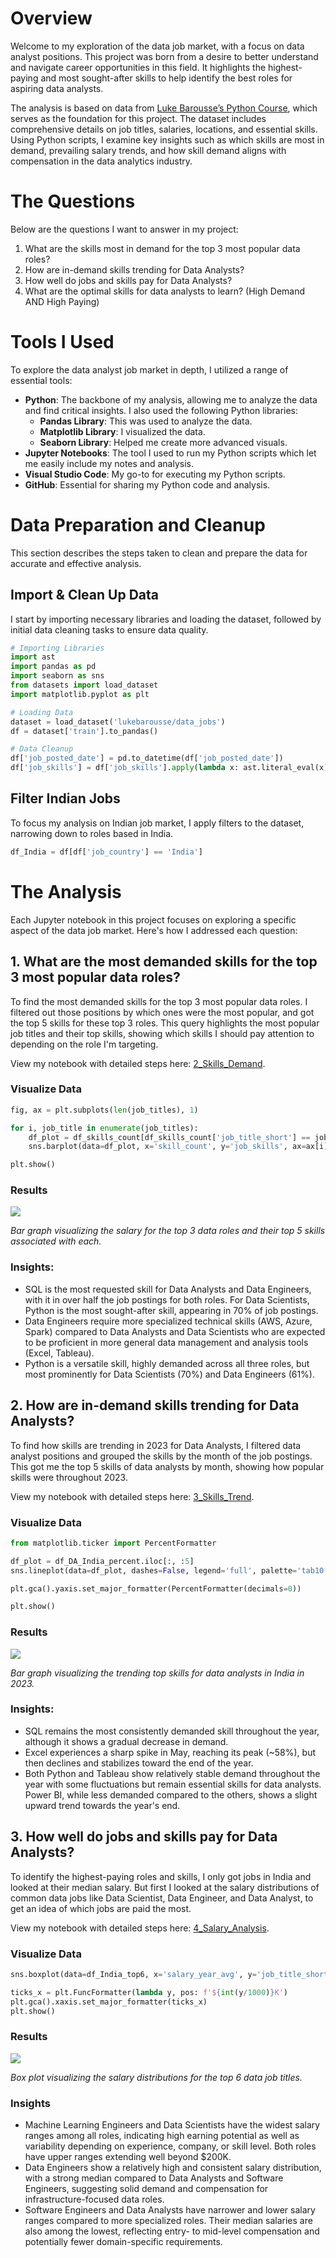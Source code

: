 # Overview
Welcome to my exploration of the data job market, with a focus on data analyst positions. This project was born from a desire to better understand and navigate career opportunities in this field. It highlights the highest-paying and most sought-after skills to help identify the best roles for aspiring data analysts.

The analysis is based on data from [Luke Barousse’s Python Course](https://youtu.be/wUSDVGivd-8?si=JTG_f3JyfPr6cyU-), which serves as the foundation for this project. The dataset includes comprehensive details on job titles, salaries, locations, and essential skills. Using Python scripts, I examine key insights such as which skills are most in demand, prevailing salary trends, and how skill demand aligns with compensation in the data analytics industry.

# The Questions
Below are the questions I want to answer in my project:

1. What are the skills most in demand for the top 3 most popular data roles?
2. How are in-demand skills trending for Data Analysts?
3. How well do jobs and skills pay for Data Analysts?
4. What are the optimal skills for data analysts to learn? (High Demand AND High Paying)
# Tools I Used
To explore the data analyst job market in depth, I utilized a range of essential tools:

- **Python**: The backbone of my analysis, allowing me to analyze the data and find critical insights. I also used
  the following Python libraries:
  - **Pandas Library**: This was used to analyze the data.
  - **Matplotlib Library**: I visualized the data.
  - **Seaborn Library**: Helped me create more advanced visuals.
- **Jupyter Notebooks**: The tool I used to run my Python scripts which let me easily include my notes and analysis.
- **Visual Studio Code**: My go-to for executing my Python scripts.
- **GitHub**: Essential for sharing my Python code and analysis.

# Data Preparation and Cleanup
This section describes the steps taken to clean and prepare the data for accurate and effective analysis.

## Import & Clean Up Data
I start by importing necessary libraries and loading the dataset, followed by initial data cleaning tasks to ensure data quality.
```python
# Importing Libraries
import ast
import pandas as pd
import seaborn as sns
from datasets import load_dataset
import matplotlib.pyplot as plt  

# Loading Data
dataset = load_dataset('lukebarousse/data_jobs')
df = dataset['train'].to_pandas()

# Data Cleanup
df['job_posted_date'] = pd.to_datetime(df['job_posted_date'])
df['job_skills'] = df['job_skills'].apply(lambda x: ast.literal_eval(x) if pd.notna(x) else x)
```
## Filter Indian Jobs
To focus my analysis on Indian job market, I apply filters to the dataset, narrowing down to roles based in India.
```python
df_India = df[df['job_country'] == 'India']
```
# The Analysis
Each Jupyter notebook in this project focuses on exploring a specific aspect of the data job market. Here's how I addressed each question:
## 1. What are the most demanded skills for the top 3 most popular data roles?
To find the most demanded skills for the top 3 most popular data roles. I filtered out those positions by which ones were the most popular, and got the top 5 skills for these top 3 roles. This query highlights the most popular job titles and their top skills, showing which skills I should pay attention to depending on the role I'm targeting.

View my notebook with detailed steps here: [2_Skills_Demand](https://github.com/PolinaKlochko/Python_project/blob/main/2_Skills_Demand.ipynb).

### Visualize Data
```python
fig, ax = plt.subplots(len(job_titles), 1)

for i, job_title in enumerate(job_titles):
    df_plot = df_skills_count[df_skills_count['job_title_short'] == job_title].head(5)[::-1]
    sns.barplot(data=df_plot, x='skill_count', y='job_skills', ax=ax[i], hue='skill_count', palette='crest')

plt.show()
```
### Results
![](https://github.com/PolinaKlochko/Python_project/blob/main/images/Likelihood%20of%20Skills%20Requested%20in%20Indian%20Job%20Postings.png)

*Bar graph visualizing the salary for the top 3 data roles and their top 5 skills associated with each.*
### Insights:
- SQL is the most requested skill for Data Analysts and Data Engineers, with it in over half the job postings for both roles. For Data Scientists, Python is the most sought-after skill, appearing in 70% of job postings.
- Data Engineers require more specialized technical skills (AWS, Azure, Spark) compared to Data Analysts and Data Scientists who are expected to be proficient in more general data management and analysis tools (Excel, Tableau).
- Python is a versatile skill, highly demanded across all three roles, but most prominently for Data Scientists (70%) and Data Engineers (61%).
## 2. How are in-demand skills trending for Data Analysts?
To find how skills are trending in 2023 for Data Analysts, I filtered data analyst positions and grouped the skills by the month of the job postings. This got me the top 5 skills of data analysts by month, showing how popular skills were throughout 2023.

View my notebook with detailed steps here: [3_Skills_Trend](https://github.com/PolinaKlochko/Python_project/blob/main/3_Skills_Trend.ipynb).
### Visualize Data
```python
from matplotlib.ticker import PercentFormatter

df_plot = df_DA_India_percent.iloc[:, :5]
sns.lineplot(data=df_plot, dashes=False, legend='full', palette='tab10')

plt.gca().yaxis.set_major_formatter(PercentFormatter(decimals=0))

plt.show()
```
### Results
![](https://github.com/PolinaKlochko/Python_project/blob/main/images/Trending%20Top%20Skills%20for%20Data%20Analysts%20in%20India.png)

*Bar graph visualizing the trending top skills for data analysts in India in 2023.*
### Insights:
- SQL remains the most consistently demanded skill throughout the year, although it shows a gradual decrease in demand.
- Excel experiences a sharp spike in May, reaching its peak (~58%), but then declines and stabilizes toward the end of the year.
- Both Python and Tableau show relatively stable demand throughout the year with some fluctuations but remain essential skills for data analysts. Power BI, while less demanded compared to the others, shows a slight upward trend towards the year's end.
## 3. How well do jobs and skills pay for Data Analysts?
To identify the highest-paying roles and skills, I only got jobs in India and looked at their median salary. But first I looked at the salary distributions of common data jobs like Data Scientist, Data Engineer, and Data Analyst, to get an idea of which jobs are paid the most.

View my notebook with detailed steps here: [4_Salary_Analysis](https://github.com/PolinaKlochko/Python_project/blob/main/4_Salary_Analysis.ipynb).
### Visualize Data
```python
sns.boxplot(data=df_India_top6, x='salary_year_avg', y='job_title_short', order=job_order)

ticks_x = plt.FuncFormatter(lambda y, pos: f'${int(y/1000)}K')
plt.gca().xaxis.set_major_formatter(ticks_x)
plt.show()
```
### Results
![](https://github.com/PolinaKlochko/Python_project/blob/main/images/Salary%20Distributions%20of%20Data%20Jobs.png)

*Box plot visualizing the salary distributions for the top 6 data job titles.*
### Insights
- Machine Learning Engineers and Data Scientists have the widest salary ranges among all roles, indicating high earning potential as well as variability depending on experience, company, or skill level. Both roles have upper ranges extending well beyond $200K.
- Data Engineers show a relatively high and consistent salary distribution, with a strong median compared to Data Analysts and Software Engineers, suggesting solid demand and compensation for infrastructure-focused data roles.
- Software Engineers and Data Analysts have narrower and lower salary ranges compared to more specialized roles. Their median salaries are also among the lowest, reflecting entry- to mid-level compensation and potentially fewer domain-specific requirements.
